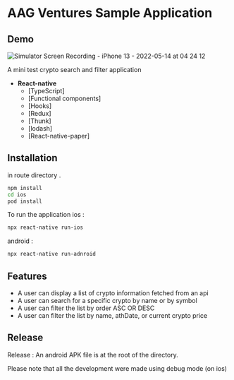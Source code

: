 # AAG Ventures Sample Application
## Demo
![Simulator Screen Recording - iPhone 13 - 2022-05-14 at 04 24 12](https://user-images.githubusercontent.com/36207352/168409258-de0b8025-f4e7-4933-936d-86fe9dcd4432.gif)

A mini test crypto search and filter application 
- **React-native**
  - [TypeScript]
  - [Functional components]
  - [Hooks]
  - [Redux]
  - [Thunk]
  - [lodash]
  - [React-native-paper]

## Installation

in route directory .

```bash
npm install
cd ios
pod install
```
To run the application 
ios :
```bash
npx react-native run-ios
```
android :
```bash
npx react-native run-adnroid
```


## Features

- A user can display a list of crypto information fetched from an api 
- A user can search for a specific crypto by name or by symbol 
- A user can filter the list by order ASC OR DESC
- A user can filter the list by name, athDate, or current crypto price

## Release
Release : An android APK file is at the root of the directory.

Please note that all the development were made using debug mode (on ios) 


